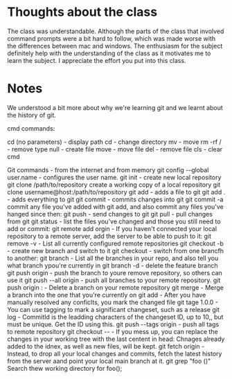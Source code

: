 # Thoughts about the class
The class was understandable. Although the parts of the class that involved command prompts were a bit hard to follow, which was made worse with the differences between mac and windows. The enthusiasm for the subject definitely help with the understanding of the class as it motivates me to learn the subject. I appreciate the effort you put into this class.

# Notes
We understood a bit more about why we're learning git and we learnt about the history of git.


cmd commands:

cd (no parameters) - display path
cd - change directory
mv - move
rm -rf / - remove
type null - create file
move - move file
del - remove file
cls - clear cmd


Git commands - from the internet and from memory
git config --global user.name - configures the user name.
git init - create new local repository
git clone /path/to/repository create a working copy of a local repository
git clone username@host:/path/to/repository
git add <filename> - adds a file to git
git add . - adds everything to git
git commit - commits changes into git
git commit -a commit any file you've added with git add, and also commit any files you've hanged since then:
git push - send changes to git
git pull - pull changes from git
git status - list the files you've changed and those you still need to add or commit:
git remote add orgin <server> - If you haven't connected your local repository to a remote server, add the server to be able to push to it:
git remove -v - List all currently configured remote repositories
git checkout -b <branchname> - create new branch and switch to it
git checkout <branchname> - switch from one brancfh to another:
git branch - List all the branches in your repo, and also tell you what branch ypou're currently in
git branch -d <branchname> - delete the feature branch
git push origin <branchname> - push the branch to youre remove repository, so others can use it
git push --all origin - push all branches to your remote repository.
git push origin :<branchname> - Delete a branch on your remote repository
git merge <branchname> - Merge a branch into the one that you're currently on
git add <filename> - After you have manually resolved any conficlts, you mark the changed file
git tage 1.0.0 <commitID> - You can use tagging to mark a significant changeset, such as a release
git log - CommitId is the leadding characters of the changeset ID, up to 10,, but must be unique. Get the ID using this.
git push --tags origin - push all tags to remote repository
git checkout -- <filename> - If you mess up, you can replace the changes in your working tree with the last centent in head: Chnages already added to the idnex, as well as new files, will be kept.
git fetch origin - Instead, to drop all your local changes and commits, fetch the latest history from the server aand point your local main branch at it.
git grep "foo ()" Search thew working directory for foo();